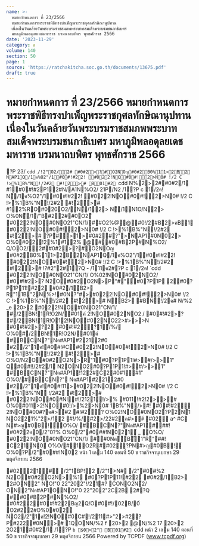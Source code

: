 ```yaml
---
name: >-
  หมายกำหนดการ ที่ 23/2566
  หมายกำหนดการพระราชพิธีทรงบําเพ็ญพระราชกุศลทักษิณานุปทาน
  เนื่องในวันคล้ายวันพระบรมราชสมภพพระบาทสมเด็จพระบรมชนกาธิเบศร
  มหาภูมิพลอดุลยเดชมหาราช บรมนาถบพิตร พุทธศักราช 2566
date: '2023-11-29'
category: ข
volume: 140
section: 50
page: 1
source: 'https://ratchakitcha.soc.go.th/documents/13675.pdf'
draft: true
---
```


# หมายกำหนดการ ที่ 23/2566 หมายกำหนดการพระราชพิธีทรงบําเพ็ญพระราชกุศลทักษิณานุปทาน เนื่องในวันคล้ายวันพระบรมราชสมภพพระบาทสมเด็จพระบรมชนกาธิเบศร มหาภูมิพลอดุลยเดชมหาราช บรมนาถบพิตร พุทธศักราช 2566

?P 23/ `cdd /!2"O2/2# #0#2>?#O2NOญ#0#2B0%11>2B2 NAP1Q/1ค%O2"/1#0#!#22! #022!NO#0#!2>N0# !/2 C !>%1B%"N!/2#2 #!2># B01#2 `cdd N%2>2##0#2/1 #1#0#!#2P12#N/A1N%O2/ 21P/N2 /1?P c 1/2ค! N็/1ค%O2"/1#0#!#22! #022!NO#0#!2>N0# !/2 C !>%1B%"N!/2#2 #!2># #12%RO#020O2/N็/12> N็/1N1O/N2> O%0N็/1/"B#22##0O2ี #022!NO#0NO21"CN/1/##O2%@@#0!/2#B2>คB1#022!NO#0#!2>N0# !/2 C !>%1B%"N!/2#2 #!2># ?P#>1>#0#2#?">NAP1#0N02> O%0#02!2%1#12% @##0#B2P#N%O2/ Q/OO2/2##0#2>?#O2NOญ #0#2B0%11>2B2NAP1Q/1ค%O2"/1#0#!#22! #022!NO#0#!2>N0# !/2 C !>%1B%"N!/2#2 #!2># !?#2"2#1?Q - /111ค2#?P c 1/2ค! `cdd #022!NO#0NO21"CN/1/ O%02!NO#02NO2/ #0#!#2>? N2O#0#2O2N>P"#"์#0?P1P 2#0?P1P11!#22 #0#2/1B2> R"11B"2N%>!#0N?"#>#022!NO#0#!2>N0# !/2 C !>%1B%"N!/2#2 #!2># NB2> #BN!/2ค# N/%2 _e 20>2 #022!NO#0NO21"CN/1/ #/2BN!1R!O2N/#01ค์ 2!NO#02NO2 / #0#!#2>? #/2BN!1R!O12!NO#02NO22>#>>>N #0#!#2>?2 #0#!#2?1ี/%/ O%0#/2BN!1R!O2N/#01ค์ #BCN?"Nค#AP1#2212#0 #2/2"1ค!#0#!#C#022!NO#0#!2>N0# !/2 C !>%1B%"N!/2#2 #!2># O%O/N2O#0#2O2N>R"1#0?P1P1!#>#/>>1" Q#0#!!/2#2/1 N2ONO2#0?P1P1!#>#/>>1" #BCN?"Nค#AP1!122#C2#0#1#1" O%O/#BCN?" Nค#AP1#2212#0 #2/2"1ค!#0#!11>#022!NO#0#!2>N0# !/2 C !>%1B%"N !/2#2 #!2># #022!NO#0#N!#!/2121!/>% #011!#2!2>># O%0#011>2!NO#0!/>%2>N0# 1B%"N/>#! #0#!#2 2!NO#00#?ค#>#2 #!#2? O%02!NO#0NO2?P2N1 NO2้21%"2>/12 #!/%/#2>/22#2ค#>#์ #02์ a^ #C N#>ญ#0B!์O%O/ #BCN?"Nค#AP1###! #0#22ค0/2"0?% O%0/2"#0##!N021์ _ O%O/ #022!NO#0NO21"CN/1/ ##0NคBั1"R"##! C21์N0์ O%O/#1O2R##02์?PN#>ญ#0B!์O%0?P/2"#0##!N02 หน้า 1 เลม 140 ตอนที่ 50 ข ราชกิจจานุเบกษา 29 พฤศจิกายน 2566

#02์21#์ /2"1BP!2 /2"1>N# /2"#0#%2 N2O#0#2O2N>%1 #0?P1P11!#22 #0#2/1B2> 2#ON2" NO!"0 22"202"!/21#? CONO2N้2/ ON2"Nค#AP1ONO!"0 22"202"2C2B 2#?Q ##0#B2P#N%O2/ #0#22#0#!#22Bญ2Q/O#0#!/02B/0์ O2#22#O%0#02 NO2/2"1ค!2!NO#0C#!/211#>"2>#2?P#222#0N># 1QONN/%2 f 20>2 @N/%2 17 20>2 2O21#0#2/1 /1?P `b $0>2" B01#2 `cdd หน้า 2 เลม 140 ตอนที่ 50 ข ราชกิจจานุเบกษา 29 พฤศจิกายน 2566 Powered by TCPDF (www.tcpdf.org)

